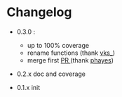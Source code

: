 # Changelog

- 0.3.0 :

    - up to 100% coverage
    - rename functions (thank [vks_](https://www.reddit.com/user/vks_))
    - merge first [PR ](https://github.com/AlbanMinassian/iso639/pull/1) (thank [phayes](https://github.com/phayes))

- 0.2.x doc and coverage
- 0.1.x init